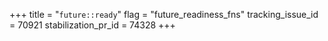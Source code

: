+++
title = "`future::ready`"
flag = "future_readiness_fns"
tracking_issue_id = 70921
stabilization_pr_id = 74328
+++
